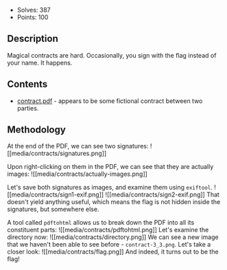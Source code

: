 - Solves: 387
- Points: 100
## Description
Magical contracts are hard. Occasionally, you sign with the flag instead of your name. It happens.
## Contents
- [contract.pdf](media/contracts/contract.pdf) - appears to be some fictional contract between two parties. 
## Methodology
At the end of the PDF, we can see two signatures:
![[media/contracts/signatures.png]]

Upon right-clicking on them in the PDF, we can see that they are actually images:
![[media/contracts/actually-images.png]]

Let's save both signatures as images, and examine them using `exiftool`.
![[media/contracts/sign1-exif.png]]
![[media/contracts/sign2-exif.png]]
That doesn't yield anything useful, which means the flag is not hidden inside the signatures, but somewhere else.

A tool called `pdftohtml` allows us to break down the PDF into all its constituent parts:
![[media/contracts/pdftohtml.png]]
Let's examine the directory now:
![[media/contracts/directory.png]]
We can see a new image that we haven't been able to see before - `contract-3_3.png`. Let's take a closer look:
![[media/contracts/flag.png]]
And indeed, it turns out to be the flag!